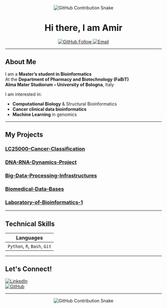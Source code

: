 <div align="center">
  <picture>
    <source media="(prefers-color-scheme: dark)"
      srcset="https://raw.githubusercontent.com/AmirAynede/AmirAynede/output/github-snake-dark.svg">
    <source media="(prefers-color-scheme: light)"
      srcset="https://raw.githubusercontent.com/AmirAynede/AmirAynede/output/github-snake.svg">
    <img src="https://raw.githubusercontent.com/AmirAynede/AmirAynede/output/github-snake.svg"
         alt="GitHub Contribution Snake">
  </picture>
</div>

<h1 align="center">Hi there, I am Amir</h1>

<p align="center">
  <a href="https://github.com/AmirAynede" target="_blank">
    <img src="https://img.shields.io/github/followers/AmirAynede?label=Follow&style=social" alt="GitHub Follow">
  </a>
  <a href="mailto:your.email@domain.com" target="_blank">
    <img src="https://img.shields.io/badge/email-Contact-blue?style=flat&logo=gmail" alt="Email">
  </a>
</p>

---

## About Me

I am a **Master’s student in Bioinformatics**  
At the **Department of Pharmacy and Biotechnology (FaBiT)**  
**Alma Mater Studiorum – University of Bologna**, Italy

I am interested in:
- **Computational Biology** & Structural Bioinformatics  
- **Cancer clinical data bioinformatics**
- **Machine Learning** in genomics  

---

## My Projects

### [LC25000-Cancer-Classification](https://github.com/AmirAynede/LC25000-Cancer-Classification)
### [DNA-RNA-Dynamics-Project](https://github.com/AmirAynede/DNA-RNA-Dynamics-Project)
### [Big-Data-Processing-Infrastructures](https://github.com/AmirAynede/Big-Data-Processing-Infrastructures)
### [Biomedical-Data-Bases](https://github.com/AmirAynede/Biomedical-Data-Bases)
### [Laboratory-of-Bioinformatics-1](https://github.com/AmirAynede/Laboratory-of-Bioinformatics-1)
---

## Technical Skills

| Languages |
|-------------------|
| `Python`, `R`, `Bash`, `Git` |

---

## Let's Connect!

[![LinkedIn](https://img.shields.io/badge/LinkedIn-AmirAynede-blue?logo=linkedin)](https://www.linkedin.com/in/amir-aynede-b76840169/)  
[![GitHub](https://img.shields.io/badge/GitHub-AmirAynede-black?logo=github)](https://github.com/AmirAynede)

---

<div align="center">
  <picture>
    <source media="(prefers-color-scheme: dark)" srcset="https://raw.githubusercontent.com/AmirAynede/AmirAynede/output/github-snake-dark.svg">
    <source media="(prefers-color-scheme: light)" srcset="https://raw.githubusercontent.com/AmirAynede/AmirAynede/output/github-snake.svg">
    <img alt="GitHub Contribution Snake" src="https://raw.githubusercontent.com/AmirAynede/AmirAynede/output/github-snake.svg" />
  </picture>
</div>
